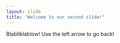 ```yaml
---
layout: slide
title: "Welcome to our second slide!"
---
```

Blabliblablow!
Use the left arrow to go back!
